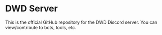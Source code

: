 # DWD Server

This is the official GitHub repository for the DWD Discord server. You can view/contribute to bots, tools, etc.
